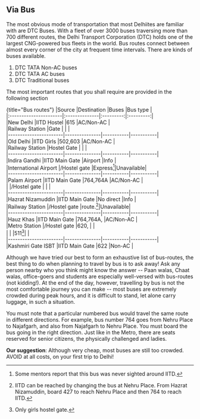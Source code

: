 ## Via Bus

The most obvious mode of transportation that most Delhiites are familiar with are DTC Buses. With a fleet of over 3000 buses traversing more than 700 different routes, the Delhi Transport Corporation (DTC) holds one of the largest CNG-powered bus fleets in the world. Bus routes connect between almost every corner of the city at frequent time intervals. There are kinds of buses available.

1. DTC TATA Non-AC buses
2. DTC TATA AC buses
3. DTC Traditional buses

The most important routes that you shall require are provided in the following section

{title="Bus routes"}
|Source                 |Destination    |Buses      |Bus type   |  
|:----------------------|:--------------|:---------:|:---------:|  
|New Delhi              |IITD Hostel    |615        |AC/Non-AC  |  
|Railway Station        |Gate           |           |           |  
|-----------------------|---------------|-----------|-----------|  
|Old Delhi              |IITD Girls     |502,603    |AC/Non-AC  |  
|Railway Station        |Hostel Gate    |           |           |  
|-----------------------|---------------|-----------|-----------|  
|Indira Gandhi          |IITD Main Gate |Airport    |Info       |  
|International Airport  |/Hostel gate   |Express[^airport-express-bus]|Unavailable|  
|-----------------------|---------------|-----------|-----------|  
|Palam Airport          |IITD Main Gate |764,764A   |AC/Non-AC  |  
|                       |/Hostel gate   |           |           |  
|-----------------------|---------------|-----------|-----------|  
|Hazrat Nizamuddin      |IITD Main Gate |No direct  |Info       |  
|Railway Station        |/Hostel gate   |route.[^nzm-to-iitd-bus]|Unavailable|  
|-----------------------|---------------|-----------|-----------|  
|Hauz Khas              |IITD Main Gate |764,764A,  |AC/Non-AC  |  
|Metro Station          |/Hostel gate   |620,       |           |  
|                       |               |511[^onlyG]|           |  
|-----------------------|---------------|-----------|-----------|  
|Kashmiri Gate ISBT     |IITD Main Gate |622        |Non-AC     |  

[^airport-express-bus]: Some mentors report that this bus was never sighted around IITD.

[^nzm-to-iitd-bus]: IITD can be reached by changing the bus at Nehru Place. From Hazrat Nizamuddin, board 427 to reach Nehru Place and then 764 to reach IITD.

[^onlyG]: Only girls hostel gate.

Although we have tried our best to form an exhaustive list of bus-routes, the best thing to do when planning to travel by bus is to ask away! Ask any person nearby who you think might know the answer -- Paan walas, Chaat walas, office-goers and students are especially well-versed with bus-routes (not kidding!). At the end of the day, however, travelling by bus is not the most comfortable journey you can make -- most buses are extremely crowded during peak hours, and it is difficult to stand, let alone carry luggage, in such a situation.

You must note that a particular numbered bus would travel the same route in different directions. For example, bus number 764 goes from Nehru Place to Najafgarh, and also from Najafgarh to Nehru Place. You must board the bus going in the right direction. Just like in the Metro, there are seats reserved for senior citizens, the physically challenged and ladies.

**Our suggestion**: Although very cheap, most buses are still too crowded. AVOID at all costs, on your first trip to Delhi!

